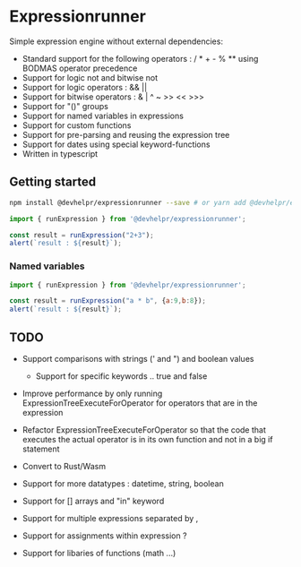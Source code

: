# Expressionrunner

Simple expression engine without external dependencies:

- Standard support for the following operators : / * + - % ** using BODMAS operator precedence
- Support for logic not and bitwise not
- Support for logic operators : && ||
- Support for bitwise operators : & | ^ ~ >> << >>>
- Support for "()" groups 
- Support for named variables in expressions
- Support for custom functions
- Support for pre-parsing and reusing the expression tree
- Support for dates using special keyword-functions
- Written in typescript

## Getting started

```bash
npm install @devhelpr/expressionrunner --save # or yarn add @devhelpr/expressionrunner
```

```js
import { runExpression } from '@devhelpr/expressionrunner';

const result = runExpression("2+3");
alert(`result : ${result}`);
```

### Named variables

```js
import { runExpression } from '@devhelpr/expressionrunner';

const result = runExpression("a * b", {a:9,b:8});
alert(`result : ${result}`);
```


## TODO

- Support comparisons with strings (' and ") and boolean values
	- Support for specific keywords .. true and false

- Improve performance by only running ExpressionTreeExecuteForOperator for operators that are in the expression
- Refactor ExpressionTreeExecuteForOperator so that the code that executes the actual operator is in its own function and not in a big if statement
- Convert to Rust/Wasm

- Support for more datatypes : datetime, string, boolean
- Support for [] arrays and "in" keyword
- Support for multiple expressions separated by ,
- Support for assignments within expression ?

- Support for libaries of functions (math ...)

